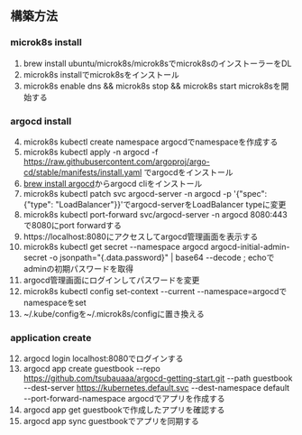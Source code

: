 ## 構築方法

### microk8s install
1. brew install ubuntu/microk8s/microk8sでmicrok8sのインストーラーをDL
2. microk8s installでmicrok8sをインストール
3. microk8s enable dns && microk8s stop && microk8s start microk8sを開始する

### argocd install
4. microk8s kubectl create namespace argocdでnamespaceを作成する
5. microk8s kubectl apply -n argocd -f https://raw.githubusercontent.com/argoproj/argo-cd/stable/manifests/install.yaml でargocdをインストール
6. [brew install argocd](https://kostis-argo-cd.readthedocs.io/en/refresh-docs/getting_started/install_cli/#install-on-macos-darwin)からargocd cliをインストール
7. microk8s kubectl patch svc argocd-server -n argocd -p '{"spec": {"type": "LoadBalancer"}}'でargocd-serverをLoadBalancer typeに変更
8. microk8s kubectl port-forward svc/argocd-server -n argocd 8080:443で8080にport forwardする
7. https://localhost:8080にアクセスしてargocd管理画面を表示する
8. microk8s kubectl get secret --namespace argocd argocd-initial-admin-secret -o jsonpath="{.data.password}" | base64 --decode ; echoでadminの初期パスワードを取得
9. argocd管理画面にログインしてパスワードを変更
10. microk8s kubectl config set-context --current --namespace=argocdでnamespaceをset
11. ~/.kube/configを~/.microk8s/configに置き換える
### application create
12. argocd login localhost:8080でログインする
13. argocd app create guestbook --repo https://github.com/tsubauaaa/argocd-getting-start.git --path guestbook --dest-server https://kubernetes.default.svc --dest-namespace default --port-forward-namespace argocdでアプリを作成する
14. argocd app get guestbookで作成したアプリを確認する
15. argocd app sync guestbookでアプリを同期する
